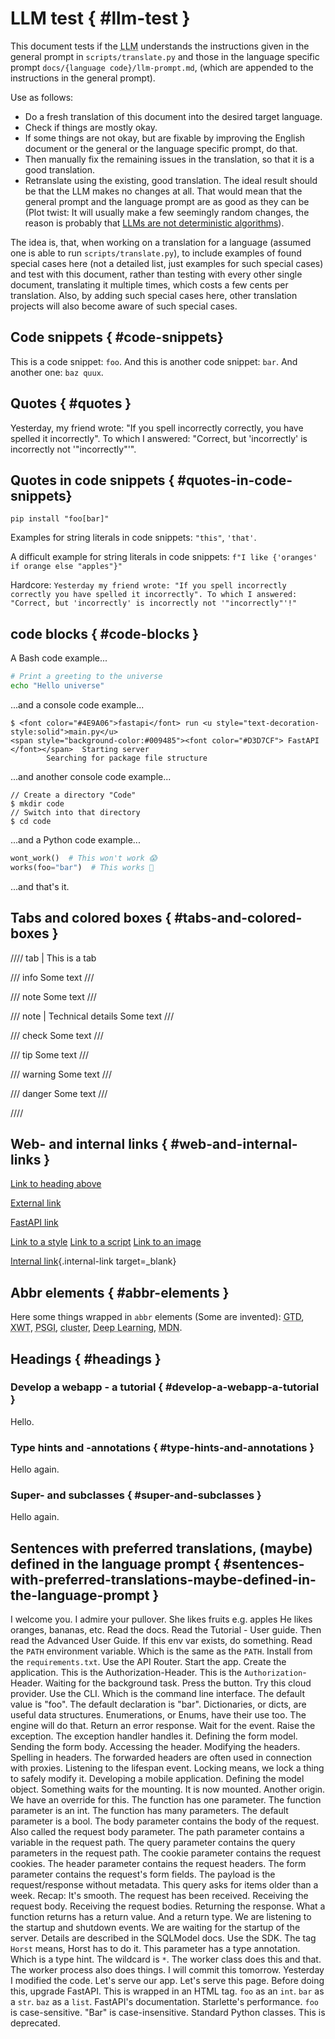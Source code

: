 # LLM test { #llm-test }

This document tests if the <abbr title="Large Language Model">LLM</abbr> understands the instructions given in the general prompt in `scripts/translate.py` and those in the language specific prompt `docs/{language code}/llm-prompt.md`, (which are appended to the instructions in the general prompt).

Use as follows:

* Do a fresh translation of this document into the desired target language.
* Check if things are mostly okay.
* If some things are not okay, but are fixable by improving the English document or the general or the language specific prompt, do that.
* Then manually fix the remaining issues in the translation, so that it is a good translation.
* Retranslate using the existing, good translation. The ideal result should be that the LLM makes no changes at all. That would mean that the general prompt and the language prompt are as good as they can be (Plot twist: It will usually make a few seemingly random changes, the reason is probably that <a href="https://doublespeak.chat/#/handbook#deterministic-output" class="external-link" target="_blank">LLMs are not deterministic algorithms</a>).

The idea is, that, when working on a translation for a language (assumed one is able to run `scripts/translate.py`), to include examples of found special cases here (not a detailed list, just examples for such special cases) and test with this document, rather than testing with every other single document, translating it multiple times, which costs a few cents per translation. Also, by adding such special cases here, other translation projects will also become aware of such special cases.

## Code snippets { #code-snippets}

This is a code snippet: `foo`. And this is another code snippet: `bar`. And another one: `baz quux`.

## Quotes { #quotes }

Yesterday, my friend wrote: "If you spell incorrectly correctly, you have spelled it incorrectly". To which I answered: "Correct, but 'incorrectly' is incorrectly not '"incorrectly"'".

## Quotes in code snippets { #quotes-in-code-snippets}

`pip install "foo[bar]"`

Examples for string literals in code snippets: `"this"`, `'that'`.

A difficult example for string literals in code snippets: `f"I like {'oranges' if orange else "apples"}"`

Hardcore: `Yesterday my friend wrote: "If you spell incorrectly correctly you have spelled it incorrectly". To which I answered: "Correct, but 'incorrectly' is incorrectly not '"incorrectly"'!"`

## code blocks { #code-blocks }

A Bash code example...

```bash
# Print a greeting to the universe
echo "Hello universe"
```

...and a console code example...

```console
$ <font color="#4E9A06">fastapi</font> run <u style="text-decoration-style:solid">main.py</u>
<span style="background-color:#009485"><font color="#D3D7CF"> FastAPI </font></span>  Starting server
        Searching for package file structure
```

...and another console code example...

```console
// Create a directory "Code"
$ mkdir code
// Switch into that directory
$ cd code
```

...and a Python code example...

```Python
wont_work()  # This won't work 😱
works(foo="bar")  # This works 🎉
```

...and that's it.

## Tabs and colored boxes { #tabs-and-colored-boxes }

//// tab | This is a tab

/// info
Some text
///

/// note
Some text
///

/// note | Technical details
Some text
///

/// check
Some text
///

/// tip
Some text
///

/// warning
Some text
///

/// danger
Some text
///

////

## Web- and internal links { #web-and-internal-links }

[Link to heading above](#code-snippets)

<a href="https://sqlmodel.tiangolo.com/" class="external-link" target="_blank">External link</a>

<a href="https://fastapi.tiangolo.com/the/link/#target" class="external-link" target="_blank">FastAPI link</a>

<a href="https://fastapi.tiangolo.com/css/styles.css" class="external-link" target="_blank">Link to a style</a>
<a href="https://fastapi.tiangolo.com/js/logic.js" class="external-link" target="_blank">Link to a script</a>
<a href="https://fastapi.tiangolo.com/img/foo.jpg" class="external-link" target="_blank">Link to an image</a>

[Internal link](foo.md#bar){.internal-link target=_blank}

## Abbr elements { #abbr-elements }

Here some things wrapped in `abbr` elements (Some are invented): <abbr title="Getting Things Done">GTD</abbr>, <abbr title="XML Web Token">XWT</abbr>, <abbr title="Parallel Server Gateway Interface">PSGI</abbr>, <abbr title="A group of machines that are configured to be connected and work together in some way.">cluster</abbr>, <abbr title="A method of machine learning that uses artificial neural networks with numerous hidden layers between input and output layers, thereby developing a comprehensive internal structure">Deep Learning</abbr>, <abbr title="Mozilla Developer Network: Documentation for developers, written by the Firefox people">MDN</abbr>.

## Headings { #headings }

### Develop a webapp - a tutorial { #develop-a-webapp-a-tutorial }

Hello.

### Type hints and -annotations { #type-hints-and-annotations }

Hello again.

### Super- and subclasses { #super-and-subclasses }

Hello again.

## Sentences with preferred translations, (maybe) defined in the language prompt { #sentences-with-preferred-translations-maybe-defined-in-the-language-prompt }

I welcome you.
I admire your pullover.
She likes fruits e.g. apples
He likes oranges, bananas, etc.
Read the docs.
Read the Tutorial - User guide.
Then read the Advanced User Guide.
If this env var exists, do something.
Read the `PATH` environment variable.
Which is the same as the `PATH`.
Install from the `requirements.txt`.
Use the API Router.
Start the app.
Create the application.
This is the Authorization-Header.
This is the `Authorization`-Header.
Waiting for the background task.
Press the button.
Try this cloud provider.
Use the CLI.
Which is the command line interface.
The default value is "foo".
The default declaration is "bar".
Dictionaries, or dicts, are useful data structures.
Enumerations, or Enums, have their use too.
The engine will do that.
Return an error response.
Wait for the event.
Raise the exception.
The exception handler handles it.
Defining the form model.
Sending the form body.
Accessing the header.
Modifying the headers.
Spelling in headers.
The forwarded headers are often used in connection with proxies.
Listening to the lifespan event.
Locking means, we lock a thing to safely modify it.
Developing a mobile application.
Defining the model object.
Something waits for the mounting.
It is now mounted.
Another origin.
We have an override for this.
The function has one parameter.
The function parameter is an int.
The function has many parameters.
The default parameter is a bool.
The body parameter contains the body of the request.
Also called the request body parameter.
The path parameter contains a variable in the request path.
The query parameter contains the query parameters in the request path.
The cookie parameter contains the request cookies.
The header parameter contains the request headers.
The form parameter contains the request's form fields.
The payload is the request/response without metadata.
This query asks for items older than a week.
Recap: It's smooth.
The request has been received.
Receiving the request body.
Receiving the request bodies.
Returning the response.
What a function returns has a return value.
And a return type.
We are listening to the startup and shutdown events.
We are waiting for the startup of the server.
Details are described in the SQLModel docs.
Use the SDK.
The tag `Horst` means, Horst has to do it.
This parameter has a type annotation.
Which is a type hint.
The wildcard is `*`.
The worker class does this and that.
The worker process also does things.
I will commit this tomorrow.
Yesterday I modified the code.
Let's serve our app.
Let's serve this page.
Before doing this, upgrade FastAPI.
This is wrapped in an HTML tag.
`foo` as an `int`.
`bar` as a `str`.
`baz` as a `list`.
FastAPI's documentation.
Starlette's performance.
`foo` is case-sensitive.
"Bar" is case-insensitive.
Standard Python classes.
This is deprecated.
